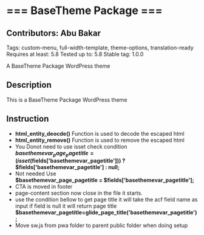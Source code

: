 # === BaseTheme Package ===

## Contributors: Abu Bakar

Tags: custom-menu, full-width-template, theme-options, translation-ready
Requires at least: 5.8
Tested up to: 5.8
Stable tag: 1.0.0

A BaseTheme Package WordPress theme

## Description

This is a BaseTheme Package WordPress theme

## Instruction

- **html_entity_deocde()** Function is used to decode the escaped html
- **html_entity_remove()** Function is used to remove the escaped html
- You Donot need to use isset check condition<br>
  **$basethemevar_page_pagetitle = (isset($fields['basethemevar_pagetitle'])) ? $fields['basethemevar_pagetitle'] : null;**
- Not needed Use<br>
  **$basethemevar_page_pagetitle = $fields['basethemevar_pagetitle'];**
- CTA is moved in footer
- page-content section now close in the file it starts.
- use the condition bellow to get page title it will take the acf field name as input if field is null it will return page title<br>
  **$basethemevar_pagetitle=glide_page_title('basethemevar_pagetitle');**
- Move sw.js from pwa folder to parent public folder when doing setup

